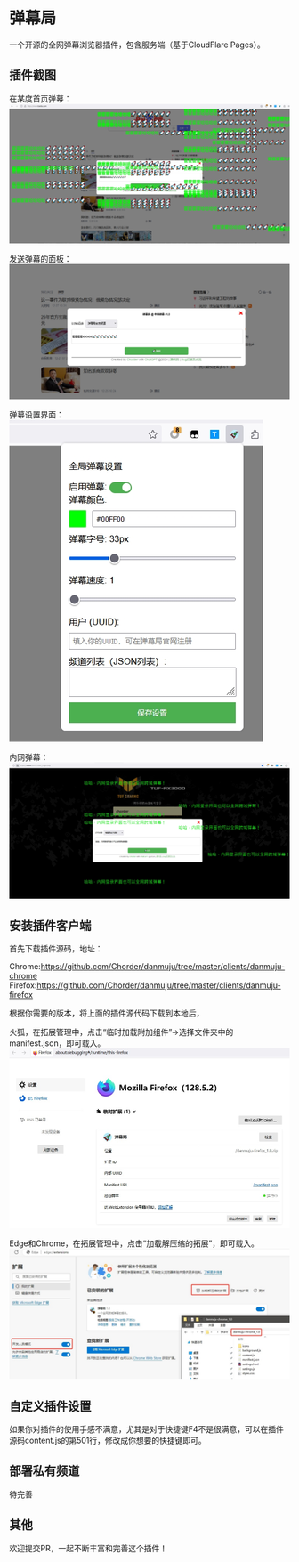 # 弹幕局

一个开源的全网弹幕浏览器插件，包含服务端（基于CloudFlare Pages）。

## 插件截图

在某度首页弹幕：
![](screenshots/1.png)

发送弹幕的面板：
![](screenshots/2.png)

弹幕设置界面：
![](screenshots/3.png)

内网弹幕：
![](screenshots/4.png)


## 安装插件客户端

首先下载插件源码，地址：

Chrome:https://github.com/Chorder/danmuju/tree/master/clients/danmuju-chrome
Firefox:https://github.com/Chorder/danmuju/tree/master/clients/danmuju-firefox

根据你需要的版本，将上面的插件源代码下载到本地后，

火狐，在拓展管理中，点击“临时加载附加组件”->选择文件夹中的manifest.json，即可载入。
![](screenshots/firefox.png)

Edge和Chrome，在拓展管理中，点击“加载解压缩的拓展”，即可载入。
![](screenshots/edge.png)

## 自定义插件设置

如果你对插件的使用手感不满意，尤其是对于快捷键F4不是很满意，可以在插件源码content.js的第501行，修改成你想要的快捷键即可。

## 部署私有频道

待完善

## 其他

欢迎提交PR，一起不断丰富和完善这个插件！